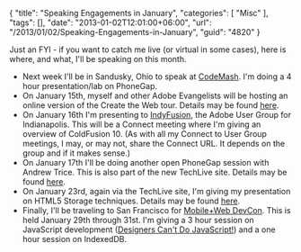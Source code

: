 {
	"title": "Speaking Engagements in January",
	"categories": [
		"Misc"
	],
	"tags": [],
	"date": "2013-01-02T12:01:00+06:00",
	"url": "/2013/01/02/Speaking-Engagements-in-January",
	"guid": "4820"
}

Just an FYI - if you want to catch me live (or virtual in some cases), here is where, and what, I'll be speaking on this month.

<ul>
<li>Next week I'll be in Sandusky, Ohio to speak at <a href="http://codemash.org/">CodeMash</a>. I'm doing a 4 hour presentation/lab on PhoneGap.</li>
<li>On January 15th, myself and other Adobe Evangelists will be hosting an online version of the Create the Web tour. Details may be found <a href="http://techlive.adobe.com/ai1ec_event/create-the-web-2/?instance_id=631">here</a>.
<li>On January 16th I'm presenting to <a href="http://www.meetup.com/IndyFusion/">IndyFusion</a>, the Adobe User Group for Indianapolis. This will be a Connect meeting where I'm giving an overview of ColdFusion 10. (As with all my Connect to User Group meetings, I may, or may not, share the Connect URL. It depends on the group and if it makes sense.)</li>
<li>On January 17th I'll be doing another open PhoneGap session with Andrew Trice. This is also part of the new TechLive site. Details may be found <a href="http://techlive.adobe.com/ai1ec_event/open-phonegap-session/?instance_id=629">here</a>.</li>
<li>On January 23rd, again via the TechLive site, I'm giving my presentation on HTML5 Storage techniques. Details may be found <a href="http://techlive.adobe.com/ai1ec_event/html5-storage/?instance_id=621">here</a>.</li>
<li>Finally, I'll be traveling to San Francisco for <a href="http://mobilewebdevconference.com/">Mobile+Web DevCon</a>. This is held January 29th through 31st. I'm giving a 3 hour session on JavaScript development (<a href="http://mobilewebdevconference.com/san-francisco-2013/agenda/day-one/100-400d.html">Designers Can't Do JavaScript!</a>) and a one hour session on IndexedDB.</li>
</ul>